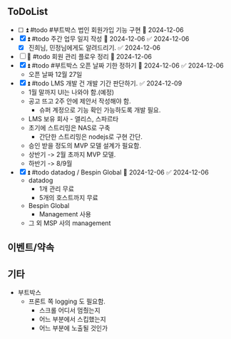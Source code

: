 
## ToDoList
<!-- {우선순위} {Tasks} {Due Date} {Strart Date} {End Date} -->
- [ ] <!-- taskss-->⏫ #todo #부트박스 법인 회원가입 기능 구현 📅 2024-12-06 
- [x] ⏫ #todo 주간 업무 일지 작성 📅 2024-12-06 ✅ 2024-12-06
	- [x] 진희님, 민정님에게도 알려드리기. ✅ 2024-12-06
- [ ] 🔼 #todo 회원 관리 플로우 정리 📅 2024-12-06 
- [x] ⏫ #todo #부트박스 오픈 날짜 기한 정하기 📅 2024-12-06 ✅ 2024-12-06
	- 오픈 날짜 12월 27일
- [x] ⏫ #todo LMS 개발 건 개발 기간 판단하기. ✅ 2024-12-09
	-  1월 말까지 UI는 나와야 함.(예정)
	-  공고 뜨고 2주 안에 제안서 작성해야 함.
		-  슈퍼 계정으로 기능 확인 가능하도록 개발 필요.
	-  LMS 보유 회사 - 앨리스, 스파르타 
	-  초기에 스트리밍은 NAS로 구축
		- 간단한 스트리밍은 nodejs로 구현 간단.
	- 승인 받을 정도의 MVP 모델 설계가 필요함.
	- 상반기 -> 2월 초까지 MVP 모델.
	- 하반기 -> 8/9월 
 - [x] ⏫ #todo datadog / Bespin Global 📅 2024-12-06 ✅ 2024-12-06
	 - datadog
		 - 1개 관리 무료
		 - 5개의 호스트까지 무료
	 - Bespin Global
		 - Management 사용
	- 그 외 MSP 사의 management


## 이벤트/약속

## 기타
- 부트박스
	- 프론트 쪽 logging 도 필요함.
		- 스크롤 어디서 멈췄는지
		- 어느 부분에서 스킵했는지
		- 어느 부분에 노출될 것인가